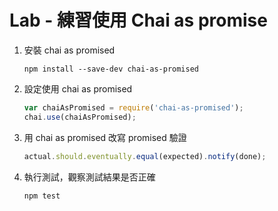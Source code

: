 # Lab - 練習使用 Chai as promise

1. 安裝 chai as promised

    ```
    npm install --save-dev chai-as-promised
    ```

2. 設定使用 chai as promised

    ``` js
    var chaiAsPromised = require('chai-as-promised'); 
    chai.use(chaiAsPromised);
    ```

3. 用 chai as promised 改寫 promised 驗證

    ``` js
    actual.should.eventually.equal(expected).notify(done);
    ```

4. 執行測試，觀察測試結果是否正確

    ``` 
    npm test
    ```
